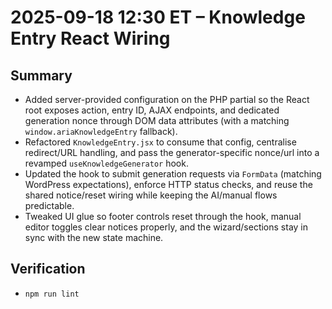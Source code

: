 # 2025-09-18 12:30 ET – Knowledge Entry React Wiring

## Summary
- Added server-provided configuration on the PHP partial so the React root exposes action, entry ID, AJAX endpoints, and dedicated generation nonce through DOM data attributes (with a matching `window.ariaKnowledgeEntry` fallback).
- Refactored `KnowledgeEntry.jsx` to consume that config, centralise redirect/URL handling, and pass the generator-specific nonce/url into a revamped `useKnowledgeGenerator` hook.
- Updated the hook to submit generation requests via `FormData` (matching WordPress expectations), enforce HTTP status checks, and reuse the shared notice/reset wiring while keeping the AI/manual flows predictable.
- Tweaked UI glue so footer controls reset through the hook, manual editor toggles clear notices properly, and the wizard/sections stay in sync with the new state machine.

## Verification
- `npm run lint`
